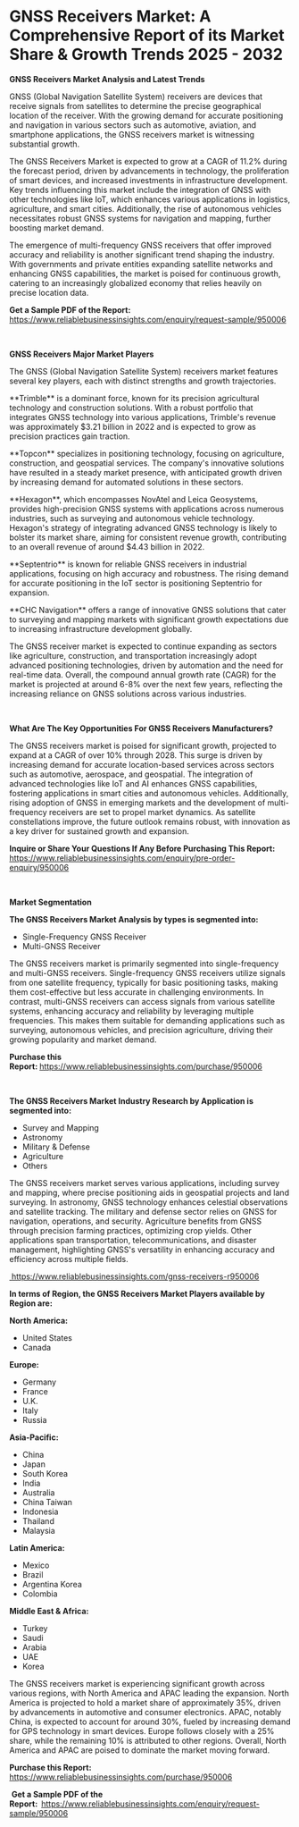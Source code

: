 <p><h1>GNSS Receivers Market: A Comprehensive Report of its Market Share & Growth Trends 2025 - 2032</h1></p><p><strong>GNSS Receivers Market Analysis and Latest Trends</strong></p>
<p><p>GNSS (Global Navigation Satellite System) receivers are devices that receive signals from satellites to determine the precise geographical location of the receiver. With the growing demand for accurate positioning and navigation in various sectors such as automotive, aviation, and smartphone applications, the GNSS receivers market is witnessing substantial growth. </p><p>The GNSS Receivers Market is expected to grow at a CAGR of 11.2% during the forecast period, driven by advancements in technology, the proliferation of smart devices, and increased investments in infrastructure development. Key trends influencing this market include the integration of GNSS with other technologies like IoT, which enhances various applications in logistics, agriculture, and smart cities. Additionally, the rise of autonomous vehicles necessitates robust GNSS systems for navigation and mapping, further boosting market demand.</p><p>The emergence of multi-frequency GNSS receivers that offer improved accuracy and reliability is another significant trend shaping the industry. With governments and private entities expanding satellite networks and enhancing GNSS capabilities, the market is poised for continuous growth, catering to an increasingly globalized economy that relies heavily on precise location data.</p></p>
<p><strong>Get a Sample PDF of the Report:&nbsp;</strong> <a href="https://www.reliablebusinessinsights.com/enquiry/request-sample/950006?utm_campaign=57&utm_medium=2&utm_source=Github&utm_content=ia&utm_term=18042025&utm_id=gnss-receivers">https://www.reliablebusinessinsights.com/enquiry/request-sample/950006</a></p>
<p>&nbsp;</p>
<p><strong>GNSS Receivers Major Market Players</strong></p>
<p><p>The GNSS (Global Navigation Satellite System) receivers market features several key players, each with distinct strengths and growth trajectories. </p><p>**Trimble** is a dominant force, known for its precision agricultural technology and construction solutions. With a robust portfolio that integrates GNSS technology into various applications, Trimble's revenue was approximately $3.21 billion in 2022 and is expected to grow as precision practices gain traction.</p><p>**Topcon** specializes in positioning technology, focusing on agriculture, construction, and geospatial services. The company's innovative solutions have resulted in a steady market presence, with anticipated growth driven by increasing demand for automated solutions in these sectors.</p><p>**Hexagon**, which encompasses NovAtel and Leica Geosystems, provides high-precision GNSS systems with applications across numerous industries, such as surveying and autonomous vehicle technology. Hexagon's strategy of integrating advanced GNSS technology is likely to bolster its market share, aiming for consistent revenue growth, contributing to an overall revenue of around $4.43 billion in 2022.</p><p>**Septentrio** is known for reliable GNSS receivers in industrial applications, focusing on high accuracy and robustness. The rising demand for accurate positioning in the IoT sector is positioning Septentrio for expansion.</p><p>**CHC Navigation** offers a range of innovative GNSS solutions that cater to surveying and mapping markets with significant growth expectations due to increasing infrastructure development globally.</p><p>The GNSS receiver market is expected to continue expanding as sectors like agriculture, construction, and transportation increasingly adopt advanced positioning technologies, driven by automation and the need for real-time data. Overall, the compound annual growth rate (CAGR) for the market is projected at around 6-8% over the next few years, reflecting the increasing reliance on GNSS solutions across various industries.</p></p>
<p>&nbsp;</p>
<p><strong>What Are The Key Opportunities For GNSS Receivers Manufacturers?</strong></p>
<p><p>The GNSS receivers market is poised for significant growth, projected to expand at a CAGR of over 10% through 2028. This surge is driven by increasing demand for accurate location-based services across sectors such as automotive, aerospace, and geospatial. The integration of advanced technologies like IoT and AI enhances GNSS capabilities, fostering applications in smart cities and autonomous vehicles. Additionally, rising adoption of GNSS in emerging markets and the development of multi-frequency receivers are set to propel market dynamics. As satellite constellations improve, the future outlook remains robust, with innovation as a key driver for sustained growth and expansion.</p></p>
<p><strong>Inquire or Share Your Questions If Any Before Purchasing This Report:</strong> <a href="https://www.reliablebusinessinsights.com/enquiry/pre-order-enquiry/950006?utm_campaign=57&utm_medium=2&utm_source=Github&utm_content=ia&utm_term=18042025&utm_id=gnss-receivers">https://www.reliablebusinessinsights.com/enquiry/pre-order-enquiry/950006</a></p>
<p>&nbsp;</p>
<p><strong>Market Segmentation</strong></p>
<p><strong>The GNSS Receivers Market Analysis by types is segmented into:</strong></p>
<p><ul><li>Single-Frequency GNSS Receiver</li><li>Multi-GNSS Receiver</li></ul></p>
<p><p>The GNSS receivers market is primarily segmented into single-frequency and multi-GNSS receivers. Single-frequency GNSS receivers utilize signals from one satellite frequency, typically for basic positioning tasks, making them cost-effective but less accurate in challenging environments. In contrast, multi-GNSS receivers can access signals from various satellite systems, enhancing accuracy and reliability by leveraging multiple frequencies. This makes them suitable for demanding applications such as surveying, autonomous vehicles, and precision agriculture, driving their growing popularity and market demand.</p></p>
<p><strong>Purchase this Report:&nbsp;</strong><a href="https://www.reliablebusinessinsights.com/purchase/950006?utm_campaign=57&utm_medium=2&utm_source=Github&utm_content=ia&utm_term=18042025&utm_id=gnss-receivers">https://www.reliablebusinessinsights.com/purchase/950006</a></p>
<p>&nbsp;</p>
<p><strong>The GNSS Receivers Market Industry Research by Application is segmented into:</strong></p>
<p><ul><li>Survey and Mapping</li><li>Astronomy</li><li>Military & Defense</li><li>Agriculture</li><li>Others</li></ul></p>
<p><p>The GNSS receivers market serves various applications, including survey and mapping, where precise positioning aids in geospatial projects and land surveying. In astronomy, GNSS technology enhances celestial observations and satellite tracking. The military and defense sector relies on GNSS for navigation, operations, and security. Agriculture benefits from GNSS through precision farming practices, optimizing crop yields. Other applications span transportation, telecommunications, and disaster management, highlighting GNSS's versatility in enhancing accuracy and efficiency across multiple fields.</p></p>
<p><a href="https://www.reliablebusinessinsights.com/gnss-receivers-r950006?utm_campaign=57&utm_medium=2&utm_source=Github&utm_content=ia&utm_term=18042025&utm_id=gnss-receivers">&nbsp;https://www.reliablebusinessinsights.com/gnss-receivers-r950006</a></p>
<p><strong>In terms of Region, the GNSS Receivers Market Players available by Region are:</strong></p>
<p>
    <p> <strong> North America: </strong>
        <ul>
            <li>United States</li>
            <li>Canada</li>
        </ul>
        </p> 
    <p> <strong> Europe: </strong>
        <ul>
            <li>Germany</li>
            <li>France</li>
            <li>U.K.</li>
            <li>Italy</li>
            <li>Russia</li>
        </ul>
        </p> 
    <p> <strong> Asia-Pacific: </strong>
        <ul>
            <li>China</li>
            <li>Japan</li>
            <li>South Korea</li>
            <li>India</li>
            <li>Australia</li>
            <li>China Taiwan</li>
            <li>Indonesia</li>
            <li>Thailand</li>
            <li>Malaysia</li>
        </ul>
        </p> 
    <p> <strong> Latin America: </strong>
        <ul>
            <li>Mexico</li>
            <li>Brazil</li>
            <li>Argentina Korea</li>
            <li>Colombia</li>
        </ul>
        </p> 
    <p> <strong> Middle East & Africa: </strong>
        <ul>
            <li>Turkey</li>
            <li>Saudi</li>
            <li>Arabia</li>
            <li>UAE</li>
            <li>Korea</li>
        </ul>
    </p>
    </p>
<p><p>The GNSS receivers market is experiencing significant growth across various regions, with North America and APAC leading the expansion. North America is projected to hold a market share of approximately 35%, driven by advancements in automotive and consumer electronics. APAC, notably China, is expected to account for around 30%, fueled by increasing demand for GPS technology in smart devices. Europe follows closely with a 25% share, while the remaining 10% is attributed to other regions. Overall, North America and APAC are poised to dominate the market moving forward.</p></p>
<p><strong>Purchase this Report: </strong><a href="https://www.reliablebusinessinsights.com/purchase/950006?utm_campaign=57&utm_medium=2&utm_source=Github&utm_content=ia&utm_term=18042025&utm_id=gnss-receivers">https://www.reliablebusinessinsights.com/purchase/950006</a></p>
<p>&nbsp;<strong>Get a Sample PDF of the Report:&nbsp;&nbsp;</strong><a href="https://www.reliablebusinessinsights.com/enquiry/request-sample/950006?utm_campaign=57&utm_medium=2&utm_source=Github&utm_content=ia&utm_term=18042025&utm_id=gnss-receivers">https://www.reliablebusinessinsights.com/enquiry/request-sample/950006</a></p>
<p><strong></strong></p>
<p><p></p><p></p><p></p></p>
